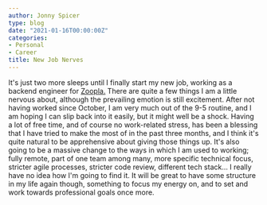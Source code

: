 ```yaml
---
author: Jonny Spicer
type: blog
date: "2021-01-16T00:00:00Z"
categories:
- Personal
- Career
title: New Job Nerves
---
```

It's just two more sleeps until I finally start my new job, working as a backend engineer for [Zoopla.](https://www.zoopla.co.uk/) There are quite a few things I am
a little nervous about, although the prevailing emotion is still excitement. After not having worked since October, I am very much out of the 9-5 routine, and I am hoping I can slip
back into it easily, but it might well be a shock. Having a lot of free time, and of course no work-related stress, has been a blessing that I have tried to make the most of in the
past three months, and I think it's quite natural to be apprehensive about giving those things up. It's also going to be a massive change to the ways in which I am used to working;
fully remote, part of one team among many, more specific technical focus, stricter agile processes, stricter code review, different tech stack... I really have no idea how I'm going to
find it. It will be great to have some structure in my life again though, something to focus my energy on, and to set and work towards professional goals once more.
